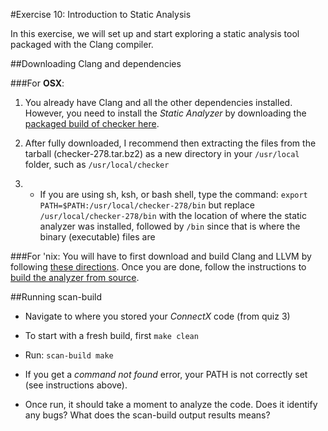#Exercise 10: Introduction to Static Analysis

In this exercise, we will set up and start exploring a static analysis tool packaged with the Clang compiler.

##Downloading Clang and dependencies

###For **OSX**: 

1. You already have Clang and all the other dependencies installed. However, you need to install the *Static Analyzer* by downloading the [packaged build of checker here](http://clang-analyzer.llvm.org/installation). 

2. After fully downloaded, I recommend then extracting the files from the tarball (checker-278.tar.bz2) as a new directory in your `/usr/local` folder, such as `/usr/local/checker`

3. * If you are using sh, ksh, or bash shell, type the command: `export PATH=$PATH:/usr/local/checker-278/bin` but replace `/usr/local/checker-278/bin` with the location of where the static analyzer was installed, followed by `/bin` since that is where the binary (executable) files are

###For 'nix: You will have to first download and build Clang and LLVM by following [these directions](http://clang.llvm.org/get_started.html#build). Once you are done, follow the instructions to [build the analyzer from source](http://clang-analyzer.llvm.org/installation#OtherPlatforms).

##Running scan-build

* Navigate to where you stored your *ConnectX* code (from quiz 3)

* To start with a fresh build, first `make clean`

* Run: `scan-build make`

* If you get a *command not found* error, your PATH is not correctly set (see instructions above).

* Once run, it should take a moment to analyze the code. Does it identify any bugs? What does the scan-build output results means?


